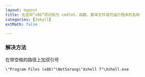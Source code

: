 ```yaml
---
layout: mypost
title: 无法将“x86”项识别为 cmdlet、函数、脚本文件或可运行程序的名称
categories: [Jekyll]
extMath: false

---
```


### 解决方法

在带空格的路径上加双引号

```shell
\"Program Files (x86)"\NetSarang\"Xshell 7"\Xshell.exe
```



<div class="wildfire_thread">
<script src="https://utteranc.es/client.js"
        repo="hitptep/hitptep.github.io"
        issue-term="pathname"
        theme="photon-dark"
        crossorigin="anonymous"
        async>
</script>
</div>




